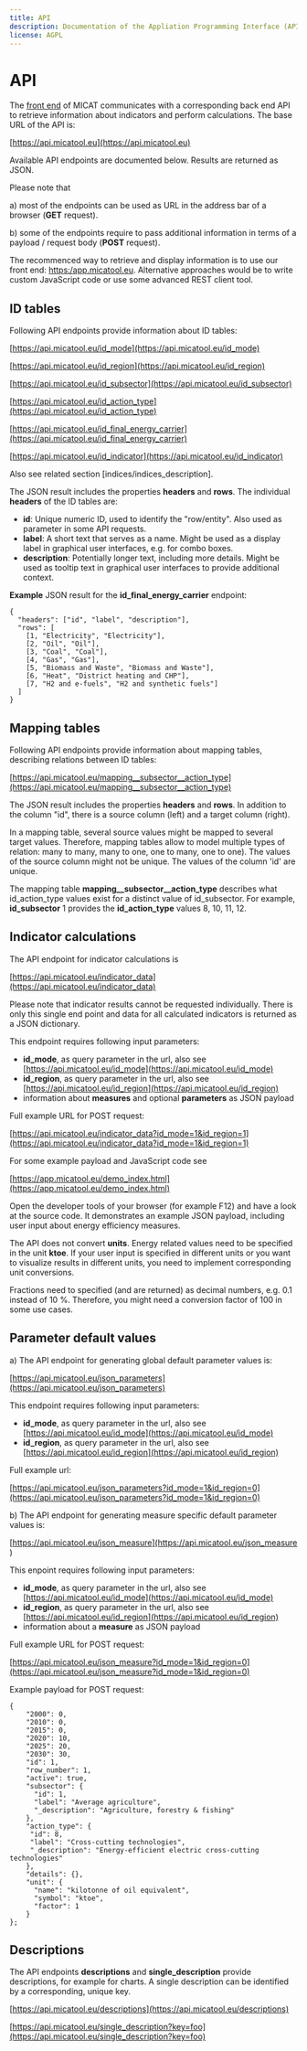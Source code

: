 ```yaml
---
title: API
description: Documentation of the Appliation Programming Interface (API)
license: AGPL
---
```


<!--
© 2024 - 2025 Fraunhofer-Gesellschaft e.V., München

SPDX-License-Identifier: AGPL-3.0-or-later
-->

# API

The [front end](https://app.micatool.eu) of MICAT communicates with a corresponding back end API to retrieve
information about indicators and perform calculations. The base URL of the API is:

[https://api.micatool.eu](https://api.micatool.eu)

Available API endpoints are documented below. Results are returned as JSON. 

Please note that

a) most of the endpoints can be used as URL in the address bar of a browser (**GET** request).

b) some of the endpoints require to pass additional information in terms of a payload / request body (**POST** request).

The recommenced way to retrieve and display information is to use our front end: [https:/app.micatool.eu](https://app.micatool.eu).
Alternative approaches would be to write custom JavaScript code or use some advanced REST client tool.   


## ID tables

Following API endpoints provide information about ID tables:

[https://api.micatool.eu/id_mode](https://api.micatool.eu/id_mode)

[https://api.micatool.eu/id_region](https://api.micatool.eu/id_region)

[https://api.micatool.eu/id_subsector](https://api.micatool.eu/id_subsector)

[https://api.micatool.eu/id_action_type](https://api.micatool.eu/id_action_type)

[https://api.micatool.eu/id_final_energy_carrier](https://api.micatool.eu/id_final_energy_carrier)

[https://api.micatool.eu/id_indicator](https://api.micatool.eu/id_indicator)

Also see related section [indices/indices_description].

The JSON result includes the properties **headers** and **rows**.
The individual **headers** of the ID tables are:

* **id**: Unique numeric ID, used to identify the "row/entity". Also used as parameter in some API requests. 
* **label**: A short text that serves as a name. Might be used as a display label in graphical user interfaces, e.g. for combo boxes. 
* **description**: Potentially longer text, including more details. Might be used as tooltip text in graphical user interfaces to provide additional context.

**Example** JSON result for the **id_final_energy_carrier** endpoint:

```
{
  "headers": ["id", "label", "description"], 
  "rows": [
    [1, "Electricity", "Electricity"], 
	[2, "Oil", "Oil"], 
	[3, "Coal", "Coal"], 
	[4, "Gas", "Gas"], 
	[5, "Biomass and Waste", "Biomass and Waste"], 
	[6, "Heat", "District heating and CHP"], 
	[7, "H2 and e-fuels", "H2 and synthetic fuels"]
  ]
}
```

## Mapping tables

Following API endpoints provide information about mapping tables, describing relations between ID tables:

[https://api.micatool.eu/mapping__subsector__action_type](https://api.micatool.eu/mapping__subsector__action_type)

The JSON result includes the properties **headers** and **rows**. In addition to the column "id", there is a 
source column (left) and a target column (right). 

In a mapping table, several source values might be mapped to several target values. Therefore, mapping tables allow 
to model multiple types of relation: many to many, many to one, one to many, one to one).
The values of the source column might not be unique. The values of the column 'id' are unique.

The mapping table **mapping__subsector__action_type** describes what id_action_type values exist for a distinct value of id_subsector.
For example, **id_subsector** 1 provides the **id_action_type** values 8, 10, 11, 12.  

 
## Indicator calculations

The API endpoint for indicator calculations is

[https://api.micatool.eu/indicator_data](https://api.micatool.eu/indicator_data)

Please note that indicator results cannot be requested individually. There is only this single end point and data for all calculated
indicators is returned as a JSON dictionary. 

This endpoint requires following input parameters:

* **id_mode**, as query parameter in the url, also see [https://api.micatool.eu/id_mode](https://api.micatool.eu/id_mode)
* **id_region**, as query parameter in the url, also see [https://api.micatool.eu/id_region](https://api.micatool.eu/id_region)
* information about **measures** and optional **parameters** as JSON payload

Full example URL for POST request:

[https://api.micatool.eu/indicator_data?id_mode=1&id_region=1](https://api.micatool.eu/indicator_data?id_mode=1&id_region=1)

For some example payload and JavaScript code see

[https://app.micatool.eu/demo_index.html](https://app.micatool.eu/demo_index.html)

Open the developer tools of your browser (for example F12) and have a look at the source code. 
It demonstrates an example JSON payload, including user input about energy efficiency measures.

The API does not convert **units**. Energy related values need to be specified in the unit **ktoe**. 
If your user input is specified in different units or you want to visualize results in different units,
you need to implement corresponding unit conversions. 

Fractions need to specified (and are returned) as decimal numbers, e.g. 0.1 instead of 10 %. 
Therefore, you might need a conversion factor of 100 in some use cases.
   


## Parameter default values

a) The API endpoint for generating global default parameter values is:

[https://api.micatool.eu/json_parameters](https://api.micatool.eu/json_parameters)

This endpoint requires following input parameters:

* **id_mode**, as query parameter in the url, also see [https://api.micatool.eu/id_mode](https://api.micatool.eu/id_mode)
* **id_region**, as query parameter in the url, also see [https://api.micatool.eu/id_region](https://api.micatool.eu/id_region)


Full example url: 

[https://api.micatool.eu/json_parameters?id_mode=1&id_region=0](https://api.micatool.eu/json_parameters?id_mode=1&id_region=0)

b) The API endpoint for generating measure specific default parameter values is:

[https://api.micatool.eu/json_measure](https://api.micatool.eu/json_measure )

This enpoint requires following input parameters:

* **id_mode**, as query parameter in the url, also see [https://api.micatool.eu/id_mode](https://api.micatool.eu/id_mode)
* **id_region**, as query parameter in the url, also see [https://api.micatool.eu/id_region](https://api.micatool.eu/id_region)
* information about a **measure** as JSON payload

Full example URL for POST request:

[https://api.micatool.eu/json_measure?id_mode=1&id_region=0](https://api.micatool.eu/json_measure?id_mode=1&id_region=0)


Example payload for POST request:

```
{
    "2000": 0,
    "2010": 0,
    "2015": 0,
    "2020": 10,
    "2025": 20,
    "2030": 30,
    "id": 1,
    "row_number": 1,
    "active": true,
    "subsector": {
      "id": 1,
      "label": "Average agriculture",
      "_description": "Agriculture, forestry & fishing"
    },
    "action_type": {
     "id": 8,
     "label": "Cross-cutting technologies",
     "_description": "Energy-efficient electric cross-cutting technologies"
    },
    "details": {},
    "unit": {
      "name": "kilotonne of oil equivalent",
      "symbol": "ktoe",
      "factor": 1
    }
};
```

## Descriptions

The API endpoints **descriptions** and **single_description** provide descriptions, for example for charts.
A single description can be identified by a corresponding, unique key. 

[https://api.micatool.eu/descriptions](https://api.micatool.eu/descriptions)

[https://api.micatool.eu/single_description?key=foo](https://api.micatool.eu/single_description?key=foo)

